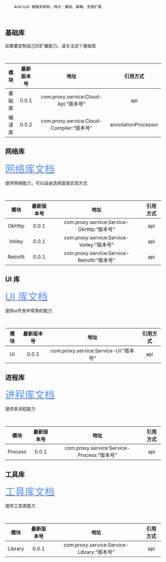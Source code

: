 
<br/>

```
    Android 微服务架构，特点：兼容、解耦、无限扩展
```

<br/>

## 基础库

如果要定制自己的扩展能力，请关注这个基础库

<br/>

| 模块 | 最新版本号 | 地址 | 引用方式 |
| :--: | :--: | :--: | :--: |
| 基础库 | 0.0.1 | com.proxy.service:Cloud-Api:“版本号” | api |
| 编译库 | 0.0.2 | com.proxy.service:Cloud-Compiler:“版本号” | annotationProcessor |


## 网络库

[<font size='6' color='#528DFB' >网络库文档</font>](https://github.com/cangHW/Android-Cloud/blob/master/Service-NetWork/README.md)

提供网络能力，可以自由选择底层实现方式

<br/>

| 模块 | 最新版本号 | 地址 | 引用方式 |
| :--: | :--: | :--: | :--: |
| OkHttp | 0.0.1 | com.proxy.service:Service-OkHttp:“版本号” | api |
| Volley | 0.0.1 | com.proxy.service:Service-Volley:“版本号” | api |
| Retrofit | 0.0.1 | com.proxy.service:Service-Retrofit:“版本号” | api |


## UI 库

[<font size='6' color='#528DFB' >UI 库文档</font>](https://github.com/cangHW/Android-Cloud/blob/master/Service-UI/README.md)

提供ui开发中常用的能力

<br/>

| 模块 | 最新版本号 | 地址 | 引用方式 |
| :--: | :--: | :--: | :--: |
| UI | 0.0.1 | com.proxy.service:Service-UI:“版本号” | api |


## 进程库

[<font size='6' color='#528DFB' >进程库文档</font>](https://github.com/cangHW/Android-Cloud/blob/master/Service-Process/README.md)

提供多进程能力

<br/>

| 模块 | 最新版本号 | 地址 | 引用方式 |
| :--: | :--: | :--: | :--: |
| Process | 0.0.1 | com.proxy.service:Service-Process:“版本号” | api |


## 工具库

[<font size='6' color='#528DFB' >工具库文档</font>](https://github.com/cangHW/Android-Cloud/blob/master/Service-Utils/README.md)

提供工具库能力

<br/>

| 模块 | 最新版本号 | 地址 | 引用方式 |
| :--: | :--: | :--: | :--: |
| Library | 0.0.1 | com.proxy.service:Service-Library:“版本号” | api |





